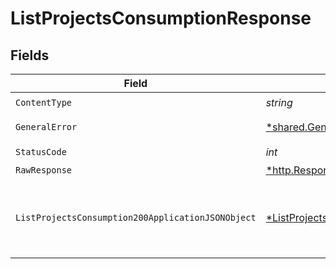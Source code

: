 # ListProjectsConsumptionResponse


## Fields

| Field                                                                                                              | Type                                                                                                               | Required                                                                                                           | Description                                                                                                        |
| ------------------------------------------------------------------------------------------------------------------ | ------------------------------------------------------------------------------------------------------------------ | ------------------------------------------------------------------------------------------------------------------ | ------------------------------------------------------------------------------------------------------------------ |
| `ContentType`                                                                                                      | *string*                                                                                                           | :heavy_check_mark:                                                                                                 | N/A                                                                                                                |
| `GeneralError`                                                                                                     | [*shared.GeneralError](../../models/shared/generalerror.md)                                                        | :heavy_minus_sign:                                                                                                 | General Error                                                                                                      |
| `StatusCode`                                                                                                       | *int*                                                                                                              | :heavy_check_mark:                                                                                                 | N/A                                                                                                                |
| `RawResponse`                                                                                                      | [*http.Response](https://pkg.go.dev/net/http#Response)                                                             | :heavy_minus_sign:                                                                                                 | N/A                                                                                                                |
| `ListProjectsConsumption200ApplicationJSONObject`                                                                  | [*ListProjectsConsumption200ApplicationJSON](../../models/operations/listprojectsconsumption200applicationjson.md) | :heavy_minus_sign:                                                                                                 | Returned a list of per-project consumption for the Neon account                                                    |